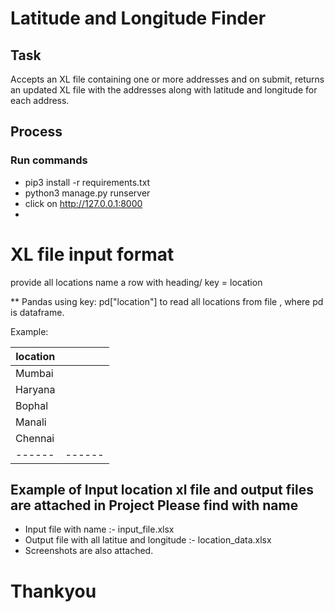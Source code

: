 # Latitude and Longitude Finder
## Task 
Accepts an XL file containing one or more addresses and on submit, returns an updated XL file with the addresses along with latitude and longitude for each address.

## Process
### Run commands

- pip3 install -r requirements.txt
- python3 manage.py runserver
- click on http://127.0.0.1:8000
- 
# XL file input format

provide all locations name a row with heading/ key = location

** Pandas using key: pd["location"] to read all locations from file , where pd is dataframe.

Example:


| location | |
| ------ | ------ |
| Mumbai | |
| Haryana| |
|Bophal | |
| Manali | | |
| Chennai || |
| ------ | ------ |


## Example of Input location xl file and output files are attached in Project Please find with name

- Input file with name :- input_file.xlsx
- Output file with all latitue and longitude :- location_data.xlsx
- Screenshots are also attached.

# Thankyou


